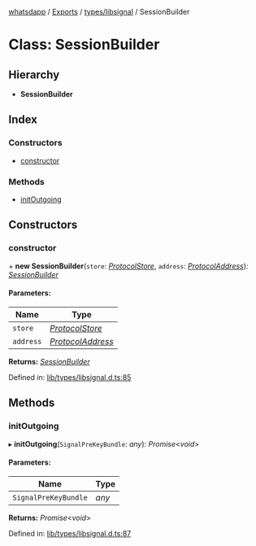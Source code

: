 [whatsdapp](../README.md) / [Exports](../modules.md) / [types/libsignal](../modules/types_libsignal.md) / SessionBuilder

# Class: SessionBuilder

## Hierarchy

* **SessionBuilder**

## Index

### Constructors

* [constructor](types_libsignal.sessionbuilder.md#constructor)

### Methods

* [initOutgoing](types_libsignal.sessionbuilder.md#initoutgoing)

## Constructors

### constructor

\+ **new SessionBuilder**(`store`: [*ProtocolStore*](../interfaces/types_libsignal.protocolstore.md), `address`: [*ProtocolAddress*](types_libsignal.protocoladdress.md)): [*SessionBuilder*](types_libsignal.sessionbuilder.md)

#### Parameters:

Name | Type |
------ | ------ |
`store` | [*ProtocolStore*](../interfaces/types_libsignal.protocolstore.md) |
`address` | [*ProtocolAddress*](types_libsignal.protocoladdress.md) |

**Returns:** [*SessionBuilder*](types_libsignal.sessionbuilder.md)

Defined in: [lib/types/libsignal.d.ts:85](https://github.com/realKidDouglas/whatsdapp-lib/blob/5db9bb0/lib/types/libsignal.d.ts#L85)

## Methods

### initOutgoing

▸ **initOutgoing**(`SignalPreKeyBundle`: *any*): *Promise*<*void*\>

#### Parameters:

Name | Type |
------ | ------ |
`SignalPreKeyBundle` | *any* |

**Returns:** *Promise*<*void*\>

Defined in: [lib/types/libsignal.d.ts:87](https://github.com/realKidDouglas/whatsdapp-lib/blob/5db9bb0/lib/types/libsignal.d.ts#L87)
